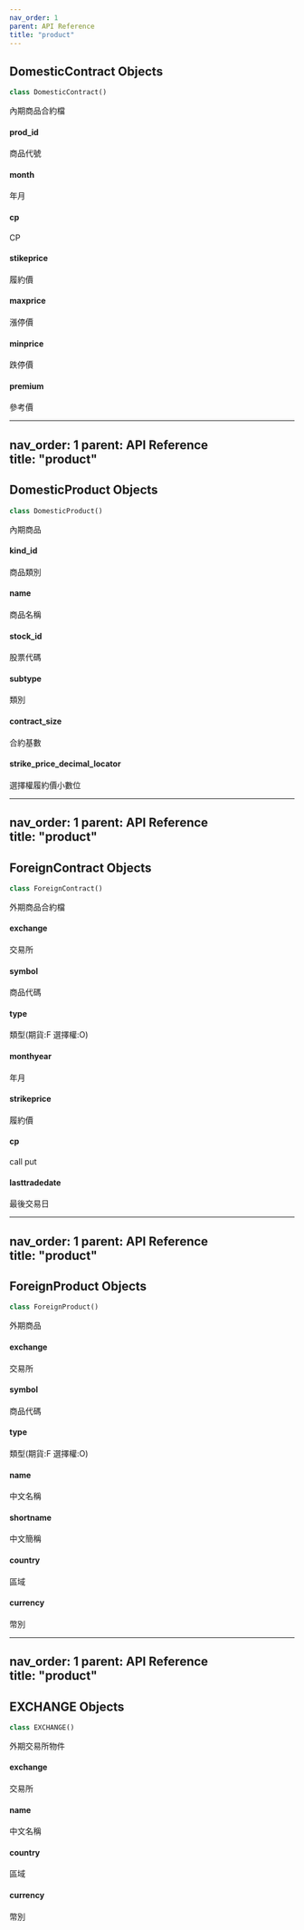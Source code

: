 ```yaml
---  
nav_order: 1
parent: API Reference  
title: "product"
--- 
```

<link rel="stylesheet" href="{{ site.baseurl }}/assets/css/just-the-docs-custom.css">
<a id="domesticcontract.DomesticContract"></a>

## DomesticContract Objects

```python
class DomesticContract()
```

內期商品合約檔

<a id="domesticcontract.DomesticContract.prod_id"></a>

#### prod\_id

商品代號

<a id="domesticcontract.DomesticContract.month"></a>

#### month

年月

<a id="domesticcontract.DomesticContract.cp"></a>

#### cp

CP

<a id="domesticcontract.DomesticContract.stikeprice"></a>

#### stikeprice

履約價

<a id="domesticcontract.DomesticContract.maxprice"></a>

#### maxprice

漲停價

<a id="domesticcontract.DomesticContract.minprice"></a>

#### minprice

跌停價

<a id="domesticcontract.DomesticContract.premium"></a>

#### premium

參考價

---  
nav_order: 1
parent: API Reference  
title: "product"
--- 
<link rel="stylesheet" href="{{ site.baseurl }}/assets/css/just-the-docs-custom.css">
<a id="domesticproduct.DomesticProduct"></a>

## DomesticProduct Objects

```python
class DomesticProduct()
```

內期商品

<a id="domesticproduct.DomesticProduct.kind_id"></a>

#### kind\_id

商品類別

<a id="domesticproduct.DomesticProduct.name"></a>

#### name

商品名稱

<a id="domesticproduct.DomesticProduct.stock_id"></a>

#### stock\_id

股票代碼

<a id="domesticproduct.DomesticProduct.subtype"></a>

#### subtype

類別

<a id="domesticproduct.DomesticProduct.contract_size"></a>

#### contract\_size

合約基數

<a id="domesticproduct.DomesticProduct.strike_price_decimal_locator"></a>

#### strike\_price\_decimal\_locator

選擇權履約價小數位

---  
nav_order: 1
parent: API Reference  
title: "product"
--- 
<link rel="stylesheet" href="{{ site.baseurl }}/assets/css/just-the-docs-custom.css">
<a id="foreigncontract.ForeignContract"></a>

## ForeignContract Objects

```python
class ForeignContract()
```

外期商品合約檔

<a id="foreigncontract.ForeignContract.exchange"></a>

#### exchange

交易所

<a id="foreigncontract.ForeignContract.symbol"></a>

#### symbol

商品代碼

<a id="foreigncontract.ForeignContract.type"></a>

#### type

類型(期貨:F 選擇權:O)

<a id="foreigncontract.ForeignContract.monthyear"></a>

#### monthyear

年月

<a id="foreigncontract.ForeignContract.strikeprice"></a>

#### strikeprice

履約價

<a id="foreigncontract.ForeignContract.cp"></a>

#### cp

call put

<a id="foreigncontract.ForeignContract.lasttradedate"></a>

#### lasttradedate

最後交易日

---  
nav_order: 1
parent: API Reference  
title: "product"
--- 
<link rel="stylesheet" href="{{ site.baseurl }}/assets/css/just-the-docs-custom.css">
<a id="foreignproduct.ForeignProduct"></a>

## ForeignProduct Objects

```python
class ForeignProduct()
```

外期商品

<a id="foreignproduct.ForeignProduct.exchange"></a>

#### exchange

交易所

<a id="foreignproduct.ForeignProduct.symbol"></a>

#### symbol

商品代碼

<a id="foreignproduct.ForeignProduct.type"></a>

#### type

類型(期貨:F 選擇權:O)

<a id="foreignproduct.ForeignProduct.name"></a>

#### name

中文名稱

<a id="foreignproduct.ForeignProduct.shortname"></a>

#### shortname

中文簡稱

<a id="foreignproduct.ForeignProduct.country"></a>

#### country

區域

<a id="foreignproduct.ForeignProduct.currency"></a>

#### currency

幣別

---  
nav_order: 1
parent: API Reference  
title: "product"
--- 
<link rel="stylesheet" href="{{ site.baseurl }}/assets/css/just-the-docs-custom.css">
<a id="exchange.EXCHANGE"></a>

## EXCHANGE Objects

```python
class EXCHANGE()
```

外期交易所物件

<a id="exchange.EXCHANGE.exchange"></a>

#### exchange

交易所

<a id="exchange.EXCHANGE.name"></a>

#### name

中文名稱

<a id="exchange.EXCHANGE.country"></a>

#### country

區域

<a id="exchange.EXCHANGE.currency"></a>

#### currency

幣別

